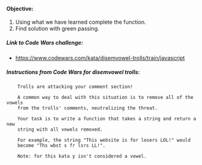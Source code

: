 #### Objective:
1. Using what we have learned complete the function.
2. Find solution with green passing.

##### Link to Code Wars challenge:
* https://www.codewars.com/kata/disemvowel-trolls/train/javascript

##### Instructions from Code Wars for disemvowel trolls:
        Trolls are attacking your comment section!

        A common way to deal with this situation is to remove all of the vowels
        from the trolls' comments, neutralizing the threat.

        Your task is to write a function that takes a string and return a new
        string with all vowels removed.

        For example, the string "This website is for losers LOL!" would
        become "Ths wbst s fr lsrs LL!".

        Note: for this kata y isn't considered a vowel.
